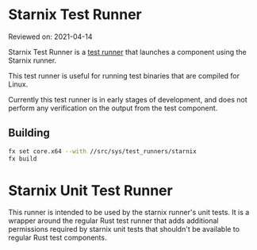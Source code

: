 # Starnix Test Runner

Reviewed on: 2021-04-14

Starnix Test Runner is a [test runner][test-runner] that launches a component
using the Starnix runner.

This test runner is useful for running test binaries that are compiled for Linux.

Currently this test runner is in early stages of development, and does not perform
any verification on the output from the test component.

## Building

```bash
fx set core.x64 --with //src/sys/test_runners/starnix
fx build
```

# Starnix Unit Test Runner

This runner is intended to be used by the starnix runner's unit tests. It is a
wrapper around the regular Rust test runner that adds additional permissions
required by starnix unit tests that shouldn't be available to regular Rust test
components.

[test-runner]: ../README.md